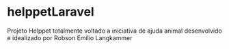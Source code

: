 # helppetLaravel
Projeto Helppet totalmente voltado a iniciativa de ajuda animal desenvolvido e idealizado por Robson Emílio Langkammer

